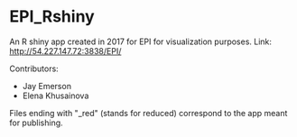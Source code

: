 # EPI_Rshiny

An R shiny app created in 2017 for EPI for visualization purposes. Link: http://54.227.147.72:3838/EPI/

Contributors:
- Jay Emerson
- Elena Khusainova


Files ending with "_red" (stands for reduced) correspond to the app meant for publishing. 

